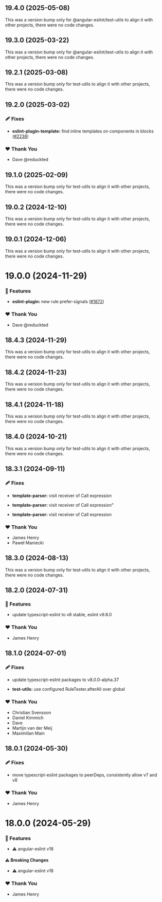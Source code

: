 ## 19.4.0 (2025-05-08)

This was a version bump only for @angular-eslint/test-utils to align it with other projects, there were no code changes.

## 19.3.0 (2025-03-22)

This was a version bump only for @angular-eslint/test-utils to align it with other projects, there were no code changes.

## 19.2.1 (2025-03-08)

This was a version bump only for test-utils to align it with other projects, there were no code changes.

## 19.2.0 (2025-03-02)

### 🩹 Fixes

- **eslint-plugin-template:** find inline templates on components in blocks ([#2238](https://github.com/angular-eslint/angular-eslint/pull/2238))

### ❤️ Thank You

- Dave @reduckted

## 19.1.0 (2025-02-09)

This was a version bump only for test-utils to align it with other projects, there were no code changes.

## 19.0.2 (2024-12-10)

This was a version bump only for test-utils to align it with other projects, there were no code changes.

## 19.0.1 (2024-12-06)

This was a version bump only for test-utils to align it with other projects, there were no code changes.

# 19.0.0 (2024-11-29)

### 🚀 Features

- **eslint-plugin:** new rule prefer-signals ([#1872](https://github.com/angular-eslint/angular-eslint/pull/1872))

### ❤️ Thank You

- Dave @reduckted

## 18.4.3 (2024-11-29)

This was a version bump only for test-utils to align it with other projects, there were no code changes.

## 18.4.2 (2024-11-23)

This was a version bump only for test-utils to align it with other projects, there were no code changes.

## 18.4.1 (2024-11-18)

This was a version bump only for test-utils to align it with other projects, there were no code changes.

## 18.4.0 (2024-10-21)

This was a version bump only for test-utils to align it with other projects, there were no code changes.

## 18.3.1 (2024-09-11)

### 🩹 Fixes

- **template-parser:** visit receiver of Call expression

- **template-parser:** visit receiver of Call expression"

- **template-parser:** visit receiver of Call expression

### ❤️ Thank You

- James Henry
- Paweł Maniecki

## 18.3.0 (2024-08-13)

This was a version bump only for test-utils to align it with other projects, there were no code changes.

## 18.2.0 (2024-07-31)

### 🚀 Features

- update typescript-eslint to v8 stable, eslint v9.8.0

### ❤️ Thank You

- James Henry

## 18.1.0 (2024-07-01)

### 🩹 Fixes

- update typescript-eslint packages to v8.0.0-alpha.37

- **test-utils:** use configured RuleTester.afterAll over global

### ❤️ Thank You

- Christian Svensson
- Daniel Kimmich
- Dave
- Martijn van der Meij
- Maximilian Main

## 18.0.1 (2024-05-30)

### 🩹 Fixes

- move typescript-eslint packages to peerDeps, consistently allow v7 and v8

### ❤️ Thank You

- James Henry

# 18.0.0 (2024-05-29)

### 🚀 Features

- ⚠️ angular-eslint v18

#### ⚠️ Breaking Changes

- ⚠️ angular-eslint v18

### ❤️ Thank You

- James Henry
